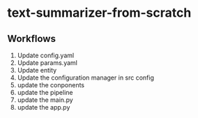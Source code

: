 # text-summarizer-from-scratch

## Workflows 

1. Update config.yaml 
2. Update params.yaml
3. Update entity
4. Update the configuration manager in src config
5. update the conponents
6. update the pipeline
7. update the main.py
8. update the app.py